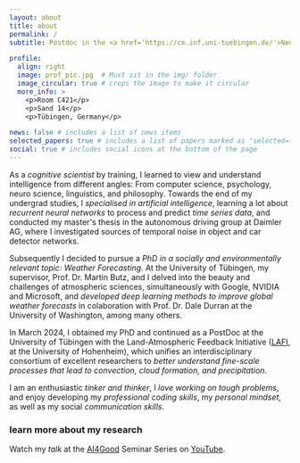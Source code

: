 ```yaml
---
layout: about
title: about
permalink: /
subtitle: Postdoc in the <a href='https://cm.inf.uni-tuebingen.de/'>Neuro-Cognitive Modeling Group</a> at the University of Tübingen  # _Challenges are opportunities to grow_  #subtitle: <a href='#'>Affiliations</a>. Address. Contacts. Motto. Etc.

profile:
  align: right
  image: prof_pic.jpg  # Must sit in the img/ folder
  image_circular: true # crops the image to make it circular
  more_info: >
    <p>Room C421</p>
    <p>Sand 14</p>
    <p>Tübingen, Germany</p>

news: false # includes a list of news items
selected_papers: true # includes a list of papers marked as "selected={true}"
social: true # includes social icons at the bottom of the page
---
```


As a *cognitive scientist* by training, I learned to view and understand intelligence from different angles: From computer science, psychology, neuro science, linguistics, and philosophy. Towards the end of my undergrad studies, I *specialised in artificial intelligence*, learning a lot about *recurrent neural networks* to process and predict *time series data*, and conducted my master's thesis in the autonomous driving group at Daimler AG, where I investigated sources of temporal noise in object and car detector networks.

Subsequently I decided to pursue a *PhD in a socially and environmentally relevant topic: Weather Forecasting*. At the University of Tübingen, my supervisor, Prof. Dr. Martin Butz, and I delved into the beauty and challenges of atmospheric sciences, simultaneously with Google, NVIDIA and Microsoft, and *developed deep learning methods to improve global weather forecasts* in colaboration with Prof. Dr. Dale Durran at the University of Washington, among many others.

In March 2024, I obtained my PhD and continued as a PostDoc at the University of Tübingen with the Land-Atmospheric Feedback Initiative ([LAFI](https://www.lafi-dfg.de/), at the University of Hohenheim), which unifies an interdisciplinary consortium of excellent researchers to *better understand fine-scale processes that lead to convection, cloud formation, and precipitation*.

I am an enthusiastic *tinker and thinker*, I *love working on tough problems*, and enjoy developing my *professional coding skills*, my *personal mindset*, as well as my social *communication skills*.

### learn more about my research

Watch my *talk* at the [AI4Good](https://aiforgood.itu.int/) Seminar Series on [YouTube](https://www.youtube.com/watch?v=RKJQYMnJV3M&list=PLQqkkIwS_4kXEEVm5T9IpRRUL5aqLoMqi&index=29).
